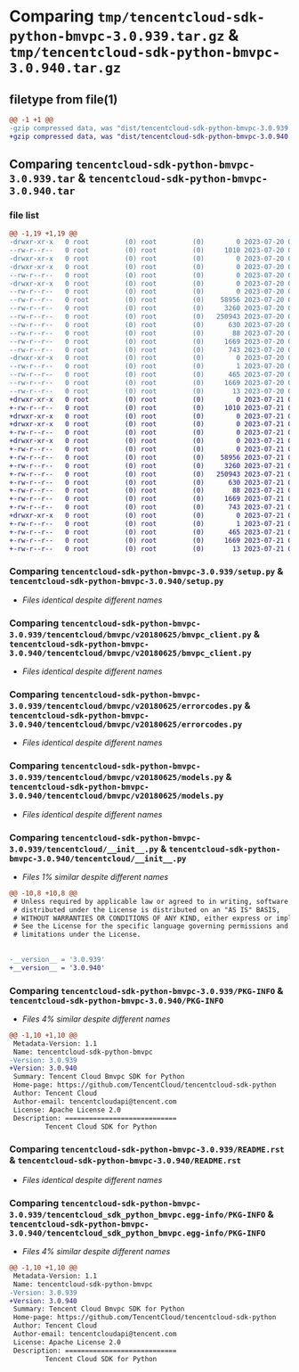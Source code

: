 # Comparing `tmp/tencentcloud-sdk-python-bmvpc-3.0.939.tar.gz` & `tmp/tencentcloud-sdk-python-bmvpc-3.0.940.tar.gz`

## filetype from file(1)

```diff
@@ -1 +1 @@
-gzip compressed data, was "dist/tencentcloud-sdk-python-bmvpc-3.0.939.tar", last modified: Thu Jul 20 00:18:36 2023, max compression
+gzip compressed data, was "dist/tencentcloud-sdk-python-bmvpc-3.0.940.tar", last modified: Fri Jul 21 00:23:25 2023, max compression
```

## Comparing `tencentcloud-sdk-python-bmvpc-3.0.939.tar` & `tencentcloud-sdk-python-bmvpc-3.0.940.tar`

### file list

```diff
@@ -1,19 +1,19 @@
-drwxr-xr-x   0 root         (0) root         (0)        0 2023-07-20 00:18:36.000000 tencentcloud-sdk-python-bmvpc-3.0.939/
--rw-r--r--   0 root         (0) root         (0)     1010 2023-07-20 00:18:36.000000 tencentcloud-sdk-python-bmvpc-3.0.939/setup.py
-drwxr-xr-x   0 root         (0) root         (0)        0 2023-07-20 00:18:36.000000 tencentcloud-sdk-python-bmvpc-3.0.939/tencentcloud/
-drwxr-xr-x   0 root         (0) root         (0)        0 2023-07-20 00:18:36.000000 tencentcloud-sdk-python-bmvpc-3.0.939/tencentcloud/bmvpc/
--rw-r--r--   0 root         (0) root         (0)        0 2023-07-20 00:18:36.000000 tencentcloud-sdk-python-bmvpc-3.0.939/tencentcloud/bmvpc/__init__.py
-drwxr-xr-x   0 root         (0) root         (0)        0 2023-07-20 00:18:36.000000 tencentcloud-sdk-python-bmvpc-3.0.939/tencentcloud/bmvpc/v20180625/
--rw-r--r--   0 root         (0) root         (0)        0 2023-07-20 00:18:36.000000 tencentcloud-sdk-python-bmvpc-3.0.939/tencentcloud/bmvpc/v20180625/__init__.py
--rw-r--r--   0 root         (0) root         (0)    58956 2023-07-20 00:18:36.000000 tencentcloud-sdk-python-bmvpc-3.0.939/tencentcloud/bmvpc/v20180625/bmvpc_client.py
--rw-r--r--   0 root         (0) root         (0)     3260 2023-07-20 00:18:36.000000 tencentcloud-sdk-python-bmvpc-3.0.939/tencentcloud/bmvpc/v20180625/errorcodes.py
--rw-r--r--   0 root         (0) root         (0)   250943 2023-07-20 00:18:36.000000 tencentcloud-sdk-python-bmvpc-3.0.939/tencentcloud/bmvpc/v20180625/models.py
--rw-r--r--   0 root         (0) root         (0)      630 2023-07-20 00:18:36.000000 tencentcloud-sdk-python-bmvpc-3.0.939/tencentcloud/__init__.py
--rw-r--r--   0 root         (0) root         (0)       88 2023-07-20 00:18:36.000000 tencentcloud-sdk-python-bmvpc-3.0.939/setup.cfg
--rw-r--r--   0 root         (0) root         (0)     1669 2023-07-20 00:18:36.000000 tencentcloud-sdk-python-bmvpc-3.0.939/PKG-INFO
--rw-r--r--   0 root         (0) root         (0)      743 2023-07-20 00:18:36.000000 tencentcloud-sdk-python-bmvpc-3.0.939/README.rst
-drwxr-xr-x   0 root         (0) root         (0)        0 2023-07-20 00:18:36.000000 tencentcloud-sdk-python-bmvpc-3.0.939/tencentcloud_sdk_python_bmvpc.egg-info/
--rw-r--r--   0 root         (0) root         (0)        1 2023-07-20 00:18:36.000000 tencentcloud-sdk-python-bmvpc-3.0.939/tencentcloud_sdk_python_bmvpc.egg-info/dependency_links.txt
--rw-r--r--   0 root         (0) root         (0)      465 2023-07-20 00:18:36.000000 tencentcloud-sdk-python-bmvpc-3.0.939/tencentcloud_sdk_python_bmvpc.egg-info/SOURCES.txt
--rw-r--r--   0 root         (0) root         (0)     1669 2023-07-20 00:18:36.000000 tencentcloud-sdk-python-bmvpc-3.0.939/tencentcloud_sdk_python_bmvpc.egg-info/PKG-INFO
--rw-r--r--   0 root         (0) root         (0)       13 2023-07-20 00:18:36.000000 tencentcloud-sdk-python-bmvpc-3.0.939/tencentcloud_sdk_python_bmvpc.egg-info/top_level.txt
+drwxr-xr-x   0 root         (0) root         (0)        0 2023-07-21 00:23:25.000000 tencentcloud-sdk-python-bmvpc-3.0.940/
+-rw-r--r--   0 root         (0) root         (0)     1010 2023-07-21 00:23:25.000000 tencentcloud-sdk-python-bmvpc-3.0.940/setup.py
+drwxr-xr-x   0 root         (0) root         (0)        0 2023-07-21 00:23:25.000000 tencentcloud-sdk-python-bmvpc-3.0.940/tencentcloud/
+drwxr-xr-x   0 root         (0) root         (0)        0 2023-07-21 00:23:25.000000 tencentcloud-sdk-python-bmvpc-3.0.940/tencentcloud/bmvpc/
+-rw-r--r--   0 root         (0) root         (0)        0 2023-07-21 00:23:25.000000 tencentcloud-sdk-python-bmvpc-3.0.940/tencentcloud/bmvpc/__init__.py
+drwxr-xr-x   0 root         (0) root         (0)        0 2023-07-21 00:23:25.000000 tencentcloud-sdk-python-bmvpc-3.0.940/tencentcloud/bmvpc/v20180625/
+-rw-r--r--   0 root         (0) root         (0)        0 2023-07-21 00:23:25.000000 tencentcloud-sdk-python-bmvpc-3.0.940/tencentcloud/bmvpc/v20180625/__init__.py
+-rw-r--r--   0 root         (0) root         (0)    58956 2023-07-21 00:23:25.000000 tencentcloud-sdk-python-bmvpc-3.0.940/tencentcloud/bmvpc/v20180625/bmvpc_client.py
+-rw-r--r--   0 root         (0) root         (0)     3260 2023-07-21 00:23:25.000000 tencentcloud-sdk-python-bmvpc-3.0.940/tencentcloud/bmvpc/v20180625/errorcodes.py
+-rw-r--r--   0 root         (0) root         (0)   250943 2023-07-21 00:23:25.000000 tencentcloud-sdk-python-bmvpc-3.0.940/tencentcloud/bmvpc/v20180625/models.py
+-rw-r--r--   0 root         (0) root         (0)      630 2023-07-21 00:23:25.000000 tencentcloud-sdk-python-bmvpc-3.0.940/tencentcloud/__init__.py
+-rw-r--r--   0 root         (0) root         (0)       88 2023-07-21 00:23:25.000000 tencentcloud-sdk-python-bmvpc-3.0.940/setup.cfg
+-rw-r--r--   0 root         (0) root         (0)     1669 2023-07-21 00:23:25.000000 tencentcloud-sdk-python-bmvpc-3.0.940/PKG-INFO
+-rw-r--r--   0 root         (0) root         (0)      743 2023-07-21 00:23:25.000000 tencentcloud-sdk-python-bmvpc-3.0.940/README.rst
+drwxr-xr-x   0 root         (0) root         (0)        0 2023-07-21 00:23:25.000000 tencentcloud-sdk-python-bmvpc-3.0.940/tencentcloud_sdk_python_bmvpc.egg-info/
+-rw-r--r--   0 root         (0) root         (0)        1 2023-07-21 00:23:25.000000 tencentcloud-sdk-python-bmvpc-3.0.940/tencentcloud_sdk_python_bmvpc.egg-info/dependency_links.txt
+-rw-r--r--   0 root         (0) root         (0)      465 2023-07-21 00:23:25.000000 tencentcloud-sdk-python-bmvpc-3.0.940/tencentcloud_sdk_python_bmvpc.egg-info/SOURCES.txt
+-rw-r--r--   0 root         (0) root         (0)     1669 2023-07-21 00:23:25.000000 tencentcloud-sdk-python-bmvpc-3.0.940/tencentcloud_sdk_python_bmvpc.egg-info/PKG-INFO
+-rw-r--r--   0 root         (0) root         (0)       13 2023-07-21 00:23:25.000000 tencentcloud-sdk-python-bmvpc-3.0.940/tencentcloud_sdk_python_bmvpc.egg-info/top_level.txt
```

### Comparing `tencentcloud-sdk-python-bmvpc-3.0.939/setup.py` & `tencentcloud-sdk-python-bmvpc-3.0.940/setup.py`

 * *Files identical despite different names*

### Comparing `tencentcloud-sdk-python-bmvpc-3.0.939/tencentcloud/bmvpc/v20180625/bmvpc_client.py` & `tencentcloud-sdk-python-bmvpc-3.0.940/tencentcloud/bmvpc/v20180625/bmvpc_client.py`

 * *Files identical despite different names*

### Comparing `tencentcloud-sdk-python-bmvpc-3.0.939/tencentcloud/bmvpc/v20180625/errorcodes.py` & `tencentcloud-sdk-python-bmvpc-3.0.940/tencentcloud/bmvpc/v20180625/errorcodes.py`

 * *Files identical despite different names*

### Comparing `tencentcloud-sdk-python-bmvpc-3.0.939/tencentcloud/bmvpc/v20180625/models.py` & `tencentcloud-sdk-python-bmvpc-3.0.940/tencentcloud/bmvpc/v20180625/models.py`

 * *Files identical despite different names*

### Comparing `tencentcloud-sdk-python-bmvpc-3.0.939/tencentcloud/__init__.py` & `tencentcloud-sdk-python-bmvpc-3.0.940/tencentcloud/__init__.py`

 * *Files 1% similar despite different names*

```diff
@@ -10,8 +10,8 @@
 # Unless required by applicable law or agreed to in writing, software
 # distributed under the License is distributed on an "AS IS" BASIS,
 # WITHOUT WARRANTIES OR CONDITIONS OF ANY KIND, either express or implied.
 # See the License for the specific language governing permissions and
 # limitations under the License.
 
 
-__version__ = '3.0.939'
+__version__ = '3.0.940'
```

### Comparing `tencentcloud-sdk-python-bmvpc-3.0.939/PKG-INFO` & `tencentcloud-sdk-python-bmvpc-3.0.940/PKG-INFO`

 * *Files 4% similar despite different names*

```diff
@@ -1,10 +1,10 @@
 Metadata-Version: 1.1
 Name: tencentcloud-sdk-python-bmvpc
-Version: 3.0.939
+Version: 3.0.940
 Summary: Tencent Cloud Bmvpc SDK for Python
 Home-page: https://github.com/TencentCloud/tencentcloud-sdk-python
 Author: Tencent Cloud
 Author-email: tencentcloudapi@tencent.com
 License: Apache License 2.0
 Description: ============================
         Tencent Cloud SDK for Python
```

### Comparing `tencentcloud-sdk-python-bmvpc-3.0.939/README.rst` & `tencentcloud-sdk-python-bmvpc-3.0.940/README.rst`

 * *Files identical despite different names*

### Comparing `tencentcloud-sdk-python-bmvpc-3.0.939/tencentcloud_sdk_python_bmvpc.egg-info/PKG-INFO` & `tencentcloud-sdk-python-bmvpc-3.0.940/tencentcloud_sdk_python_bmvpc.egg-info/PKG-INFO`

 * *Files 4% similar despite different names*

```diff
@@ -1,10 +1,10 @@
 Metadata-Version: 1.1
 Name: tencentcloud-sdk-python-bmvpc
-Version: 3.0.939
+Version: 3.0.940
 Summary: Tencent Cloud Bmvpc SDK for Python
 Home-page: https://github.com/TencentCloud/tencentcloud-sdk-python
 Author: Tencent Cloud
 Author-email: tencentcloudapi@tencent.com
 License: Apache License 2.0
 Description: ============================
         Tencent Cloud SDK for Python
```

